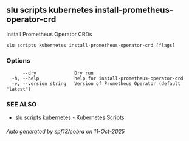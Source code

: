 ## slu scripts kubernetes install-prometheus-operator-crd

Install Prometheus Operator CRDs

```
slu scripts kubernetes install-prometheus-operator-crd [flags]
```

### Options

```
      --dry              Dry run
  -h, --help             help for install-prometheus-operator-crd
  -v, --version string   Version of Prometheus Operator (default "latest")
```

### SEE ALSO

* [slu scripts kubernetes](slu_scripts_kubernetes.md)	 - Kubernetes Scripts

###### Auto generated by spf13/cobra on 11-Oct-2025
